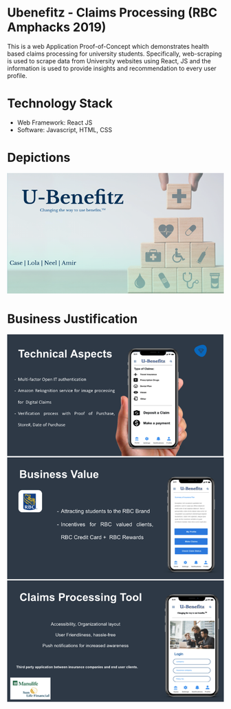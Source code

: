 # Ubenefitz - Claims Processing (RBC Amphacks 2019)
This is a web Application Proof-of-Concept which demonstrates health based claims processing for university students. Specifically, web-scraping is used to scrape data from University websites using React, JS and the information is used to provide insights and recommendation to every user profile.

# Technology Stack
- Web Framework: React JS
- Software: Javascript, HTML, CSS

# Depictions
<img src="AH19_2.png">

# Business Justification
<img src="AH19_3.png">

<img src="AH19_4.png">

<img src="AH19_5.png">




